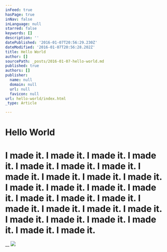 ```yaml
---
inFeed: true
hasPage: true
inNav: false
inLanguage: null
starred: false
keywords: []
description: ''
datePublished: '2016-01-07T20:56:29.230Z'
dateModified: '2016-01-07T20:56:28.202Z'
title: Hello World
author: []
sourcePath: _posts/2016-01-07-hello-world.md
published: true
authors: []
publisher:
  name: null
  domain: null
  url: null
  favicon: null
url: hello-world/index.html
_type: Article

---
```

# Hello World

# I made it. I made it. I made it. I made it. I made it. I made it. I made it. I made it. I made it. I made it. I made it. I made it. I made it. I made it. I made it. I made it. I made it. I made it. I made it. I made it. I made it. I made it. I made it. I made it. I made it. I made it. I made it. I made it. 

__
![](https://the-grid-user-content.s3-us-west-2.amazonaws.com/68db9054-086f-4b00-bc21-f629382fed56.jpg)